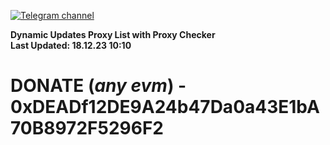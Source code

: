 [![Telegram channel](https://img.shields.io/endpoint?url=https://runkit.io/damiankrawczyk/telegram-badge/branches/master?url=https://t.me/n4z4v0d)](https://t.me/n4z4v0d) 

**Dynamic Updates Proxy List with Proxy Checker**  
**Last Updated: 18.12.23 10:10**

# DONATE (_any evm_) - 0xDEADf12DE9A24b47Da0a43E1bA70B8972F5296F2

